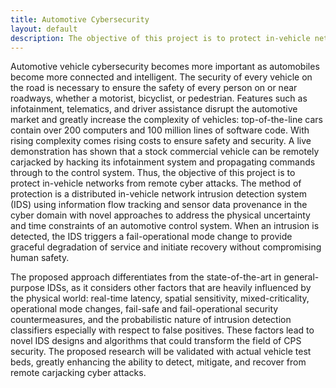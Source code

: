 ```yaml
---
title: Automotive Cybersecurity
layout: default
description: The objective of this project is to protect in-vehicle networks from remote cyber attacks by creating an intrusion detection system (IDS) with information flow tracking and sensor data provenance in the cyber domain coupled with novel approaches to address the uncertainty and constraints of the physical world.
---
```


Automotive vehicle cybersecurity becomes more important as automobiles become more connected and intelligent. The security of every vehicle on the road is necessary to ensure the safety of every person on or near roadways, whether a motorist, bicyclist, or pedestrian. Features such as infotainment, telematics, and driver assistance disrupt the automotive market and greatly increase the complexity of vehicles: top-of-the-line cars contain over 200 computers and 100 million lines of software code. With rising complexity comes rising costs to ensure safety and security. A live demonstration has shown that a stock commercial vehicle can be remotely carjacked by hacking its infotainment system and propagating commands through to the control system. Thus, the objective of this project is to protect in-vehicle networks from remote cyber attacks. The method of protection is a distributed in-vehicle network intrusion detection system (IDS) using information flow tracking and sensor data provenance in the cyber domain with novel approaches to address the physical uncertainty and time constraints of an automotive control system. When an intrusion is detected, the IDS triggers a fail-operational mode change to provide graceful degradation of service and initiate recovery without compromising human safety.

The proposed approach differentiates from the state-of-the-art in general-purpose IDSs, as it considers other factors that are heavily influenced by the physical world: real-time latency, spatial sensitivity, mixed-criticality, operational mode changes, fail-safe and fail-operational security countermeasures, and the probabilistic nature of intrusion detection classifiers especially with respect to false positives. These factors lead to novel IDS designs and algorithms that could transform the field of CPS security. The proposed research will be validated with actual vehicle test beds, greatly enhancing the ability to detect, mitigate, and recover from remote carjacking cyber attacks.


